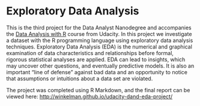 # Exploratory Data Analysis

This is the third project for the Data Analyst Nanodegree and accompanies the [Data Analysis with R](https://www.udacity.com/courses/ud651) course from Udacity.  In this project we investigate a dataset with the R programming language using exploratory data analysis techniques.  Exploratory Data Analysis (EDA) is the numerical and graphical examination of data characteristics and relationships before formal, rigorous statistical analyses are applied.  EDA can lead to insights, which may uncover other questions, and eventually predictive models.  It is also an important “line of defense” against bad data and an opportunity to notice that assumptions or intuitions about a data set are violated.

The project was completed using R Markdown, and the final report can be viewed here:
http://winkelman.github.io/udacity-dand-eda-project/
